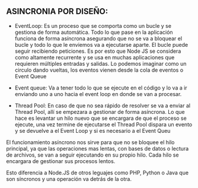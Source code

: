 ## ASINCRONIA POR DISEÑO:

* EventLoop: Es un proceso que se comporta como un bucle y se gestiona de forma automática. Todo lo que pase en la aplicación funciona de forma asíncrona asegurando que no se va a bloquear el bucle y todo lo que le enviemos va a ejecutarse aparte. El bucle puede seguir recibiendo peticiones.
Es por esto que Node JS se considera como altamente recurrente y se usa en muchas aplicaciones que requieren múltiples entradas y salidas.
Lo podemos imaginar como un circulo dando vueltas, los eventos vienen desde la cola de eventos o Event Queue

* Event queue: Va a tener todo lo que se ejecute en el código y lo va a ir enviando uno a uno hacia el event loop en donde se van a procesar.

* Thread Pool: En caso de que no sea rápido de resolver se va a enviar al Thread Pool, allí se empezara a gestionar de forma asíncrona. Lo que hace es levantar un hilo nuevo que se encargara de que el proceso se ejecute, una vez termine de ejecutarse el Thread Pool dispara un evento y se devuelve a el Event Loop y si es necesario a el Event Queu

El funcionamiento asíncrono nos sirve para que no se bloquee el hilo principal, ya que las operaciones mas lentas, con bases de datos o lectura de archivos, se van a seguir ejecutando en su propio hilo. Cada hilo se encargara de gestionar sus procesos lentos.

Esto diferencia a Node.JS de otros leguajes como PHP, Python o Java que son síncronos y una operación va detrás de la otra.